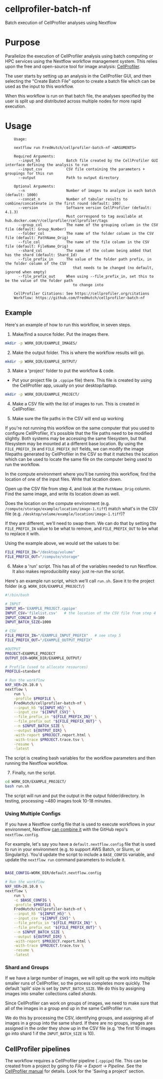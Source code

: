 # cellprofiler-batch-nf

Batch execution of CellProfiler analyses using Nextflow

# Purpose

Parallelize the execution of CellProfiler analysis using batch computing or HPC services using the Nextflow workflow management system. This relies upon the free and open-source tool for image analysis: [CellProfiler](https://cellprofiler.org/).

The user starts by setting up an analysis in the CellProfiler GUI, and then selecting the "Create Batch File" option to create a batch file which can be used as the input to this workflow.

When this workflow is run on that batch file, the analyses specified by the user is split up and distributed across multiple nodes for more rapid execution.

# Usage

```
    Usage:

    nextflow run FredHutch/cellprofiler-batch-nf <ARGUMENTS>

    Required Arguments:
      --input_h5            Batch file created by the CellProfiler GUI interface defining the analysis to run
      --input_csv           CSV file containing the parameters + groupings for this run
      --output              Path to output directory

    Optional Arguments:
      --n                   Number of images to analyze in each batch (default: 1000)
      --concat_n            Number of tabular results to combine/concatenate in the first round (default: 100)
      --version             Software version CellProfiler (default: 4.1.3)
                            Must correspond to tag available at hub.docker.com/r/cellprofiler/cellprofiler/tags
      --group_col           The name of the grouping column in the CSV file (default: Group_Number)
      --folder_col          The name of the folder column in the CSV file (default: PathName_Orig)
      --file_col            The name of the file column in the CSV file (default: FileName_Orig)
      --shard_col           The name of the column being added that has the shard (default: Shard_Id)
      --file_prefix_in      The value of the folder path prefix, in the folder column of the CSV 
                               that needs to be changed (no default, ignored when empty)
      --file_prefix_out     When using --file_prefix_in, set this to be the value of the folder path
                               to change into

    CellProfiler Citations: See https://cellprofiler.org/citations
    Workflow: https://github.com/FredHutch/cellprofiler-batch-nf
```


## Example

Here's an example of how to run this workflow, in seven steps.

1. Make/find a source folder. Put the images there.

```bash
mkdir -p WORK_DIR/EXAMPLE_IMAGES/
```

2. Make the output folder. This is where the workflow results will go.

```bash
mkdir -p WORK_DIR/EXAMPLE_OUTPUT/
```

3. Make a 'project' folder to put the workflow & code. 
  * Put your project file (a `.cppipe` file) there. This file is created by using the CellProfiler app, usually on your desktop/laptop. 

```bash
mkdir -p WORK_DIR/EXAMPLE_PROJECT/
```


4. Make a CSV file with the list of images to run. This is created in CellProfiler.


5. Make sure the file paths in the CSV will end up working

If you're not running this workflow on the same computer that you used to configure CellProfiler, it's possible that the file paths need to be modified slightly. Both systems may be accessing the same filesystem, but that filesystem may be mounted at a different base location. By using the `FILE_PREFIX_IN` and `FILE_PREFIX_OUT` fields, we can modify the image filepaths generated by CellProfiler in the CSV so that it matches the location which can be used to locate the same file on the computer being used to run the workflow.

In the compute environment where you'll be running this workflow, find the location of one of the input files. Write that location down.

Open up the CSV file from step 4, and look at the `PathName_Orig` column. Find the same image, and write its location down as well.

Does the location on the compute environment (e.g. `/compute/storage/example/location/image-1.tiff`) match what's in the CSV file (e.g. `/desktop/volume/example/location/image-1.tiff`)?

If they are different, we'll need to swap them. We can do that by setting the `FILE_PREFIX_IN` value to be what to remove, and `FILE_PREFIX_OUT` to be what to replace it with.

Using the example above, we would set the values to be:

```bash
FILE_PREFIX_IN="/desktop/volume"
FILE_PREFIX_OUT="/compute/storage"
```


6. Make a 'run' script. This has all of the variables needed to run Nextflow. It also makes reproducibility easy: just re-run the script.

Here's an example run script, which we'll call `run.sh`. Save it to the project folder (e.g. `WORK_DIR/EXAMPLE_PROJECT/`)

```bash
#!/bin/bash

# INPUT
INPUT_H5='EXAMPLE_PROJECT.cppipe'
INPUT_CSV='filelist.csv'   # the location of the CSV file from step 4
INPUT_CONCAT_N=100
INPUT_BATCH_SIZE=1000

# CSV
FILE_PREFIX_IN="/EXAMPLE_INPUT_PREFIX"   # see step 5
FILE_PREFIX_OUT="/EXAMPLE_OUTPUT_PREFIX"

#OUTPUT
PROJECT=EXAMPLE_PROJECT
OUTPUT_DIR=WORK_DIR/EXAMPLE_OUTPUT/

# Profile (used to allocate resources)
PROFILE=standard

# Run the workflow
NXF_VER=20.10.0 \
nextflow \
    run \
    -profile $PROFILE \
    FredHutch/cellprofiler-batch-nf \
    --input_h5 "${INPUT_H5}" \
    --input_csv "${INPUT_CSV}" \
    --file_prefix_in "${FILE_PREFIX_IN}" \
    --file_prefix_out "${FILE_PREFIX_OUT}" \
    --n $INPUT_BATCH_SIZE \
    --output ${OUTPUT_DIR} \
    -with-report $PROJECT.report.html \
    -with-trace $PROJECT.trace.tsv \
    -resume \
    -latest

```
The script is creating bash variables for the workflow parameters and then running the Nextflow workflow.




7. Finally, run the script.

```bash
cd WORK_DIR/EXAMPLE_PROJECT/
bash run.sh
```

The script will run and put the output in the output folder/directory. In testing, processing ~480 images took 10-18 minutes.



### Using Multiple Configs

If you have a Nextflow config file that is used to execute workflows in your environment, Nextflow [can combine it](https://www.nextflow.io/docs/latest/config.html) with the GitHub repo's `nextflow.config`. 

For example, let's say you have a `default.nextflow.config` file that is used to run in your environment (e.g. to support AWS Batch, or Slurm, or Singularity). You'd update the script to include a `BASE_CONFIG` variable, and update the `nextflow run` command parameters to include it.


```bash

BASE_CONFIG=WORK_DIR/default.nextflow.config

# Run the workflow
NXF_VER=20.10.0 \
nextflow \
    run \
    -c $BASE_CONFIG \
    -profile $PROFILE \
    FredHutch/cellprofiler-batch-nf \
    --input_h5 "${INPUT_H5}" \
    --input_csv "${INPUT_CSV}" \
    --file_prefix_in "${FILE_PREFIX_IN}" \
    --file_prefix_out "${FILE_PREFIX_OUT}" \
    --n $INPUT_BATCH_SIZE \
    --output ${OUTPUT_DIR} \
    -with-report $PROJECT.report.html \
    -with-trace $PROJECT.trace.tsv \
    -resume \
    -latest

```

### Shard and Groups

If we have a large number of images, we will split up the work into multiple smaller runs of CellProfiler, so the process completes more quickly. The default 'split' size is set by `INPUT_BATCH_SIZE`. We do this by assigning images into smaller collections called *shards*.

Since CellProfiler can work on groups of images, we need to make sure that all of the images in a group end up in the same CellProfiler run. 

We do this by processing the CSV, identifying groups, and assigning all of images in a group into the same shard. If there are no groups, images are assigned in the order they show up in the CSV file (e.g. 'the first 10 images go into shard 1 if the `INPUT_BATCH_SIZE` is 10).


## CellProfiler pipelines

The workflow requires a CellProfiler pipeline (`.cppipe`) file. This can be created from a project by going to *File -> Export -> Pipeline*. See the [CellProfiler manual](https://cellprofiler-manual.s3.amazonaws.com/CellProfiler-4.1.3/help/projects_introduction.html?highlight=cppipe#) for details. Look for the 'Saving a project' section.